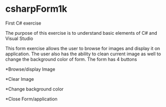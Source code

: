 # csharpForm1k
First C# exercise

The purpose of this exercise is to understand basic elements of C# and Visual Studio

This form exercise allows the user to browse for images and display it on application.
The user also has the ability to clean current image as well to change the background color of form.
The form has 4 buttons

*Browse/display Image

*Clear Image

*Change background color

*Close Form/application


